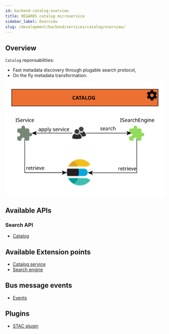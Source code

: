 ```yaml
---
id: backend-catalog-overview
title: REGARDS catalog microservice
sidebar_label: Overview
slug: /development/backend/services/catalog/overview/
---
```


## Overview

`Catalog` reponsabilities:

* Fast metadata discovery through plugable search protocol,
* On the fly metadata transformation.

![Store plugins](/schemas/microservices/catalog.svg)

## Available APIs

### Search API

* [Catalog](catalog-api-swagger.mdx)

## Available Extension points

* [Catalog service](./plugins/catalog-service-plugins.md)
* [Search engine](./plugins/search-engine-plugins.md)

## Bus message events

 * [Events](events/events.md)

## Plugins

* [STAC plugin](plugins/stac-plugin.md)
